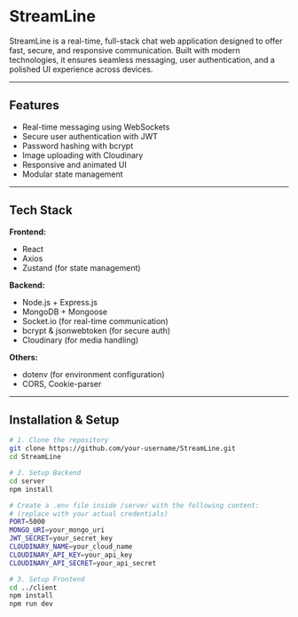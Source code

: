 # StreamLine 

StreamLine is a real-time, full-stack chat web application designed to offer fast, secure, and responsive communication. Built with modern technologies, it ensures seamless messaging, user authentication, and a polished UI experience across devices.

---

## Features

- Real-time messaging using WebSockets
- Secure user authentication with JWT
- Password hashing with bcrypt
- Image uploading with Cloudinary
- Responsive and animated UI
- Modular state management

---

## Tech Stack

**Frontend:**
- React
- Axios
- Zustand (for state management)

**Backend:**
- Node.js + Express.js
- MongoDB + Mongoose
- Socket.io (for real-time communication)
- bcrypt & jsonwebtoken (for secure auth)
- Cloudinary (for media handling)

**Others:**
- dotenv (for environment configuration)
- CORS, Cookie-parser

---

## Installation & Setup

```bash
# 1. Clone the repository
git clone https://github.com/your-username/StreamLine.git
cd StreamLine

# 2. Setup Backend
cd server
npm install

# Create a .env file inside /server with the following content:
# (replace with your actual credentials)
PORT=5000
MONGO_URI=your_mongo_uri
JWT_SECRET=your_secret_key
CLOUDINARY_NAME=your_cloud_name
CLOUDINARY_API_KEY=your_api_key
CLOUDINARY_API_SECRET=your_api_secret

# 3. Setup Frontend
cd ../client
npm install
npm run dev

